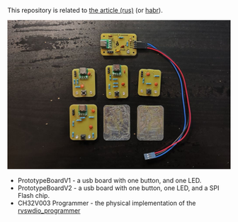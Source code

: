 This repository is related to [the article (rus)](https://m039.ru/post/rv003usb-first-impression/) (or [habr](https://habr.com/ru/companies/timeweb/articles/940910/)).

![Cover](Docs/Cover1.jpg)

- PrototypeBoardV1 - a usb board with one button, and one LED.
- PrototypeBoardV2 - a usb board with one button, one LED, and a SPI Flash chip.
- CH32V003 Programmer - the physical implementation of the [rvswdio_programmer](https://github.com/cnlohr/rv003usb/tree/master/rvswdio_programmer)
